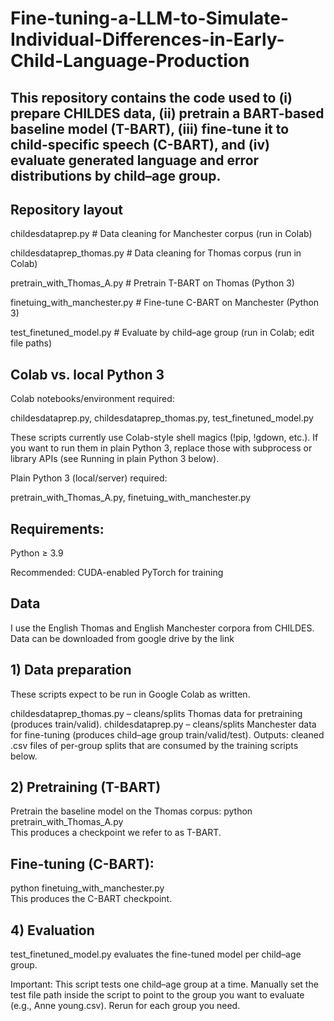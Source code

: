 # Fine-tuning-a-LLM-to-Simulate-Individual-Differences-in-Early-Child-Language-Production
## This repository contains the code used to (i) prepare CHILDES data, (ii) pretrain a BART-based baseline model (T-BART), (iii) fine-tune it to child-specific speech (C-BART), and (iv) evaluate generated language and error distributions by child–age group.

## Repository layout
childesdataprep.py            # Data cleaning for Manchester corpus  (run in Colab)

childesdataprep_thomas.py     # Data cleaning for Thomas corpus     (run in Colab)

pretrain_with_Thomas_A.py     # Pretrain T-BART on Thomas (Python 3)

finetuing_with_manchester.py  # Fine-tune C-BART on Manchester (Python 3)

test_finetuned_model.py       # Evaluate by child–age group (run in Colab; edit file paths)

## Colab vs. local Python 3

Colab notebooks/environment required:

childesdataprep.py, childesdataprep_thomas.py, test_finetuned_model.py

These scripts currently use Colab-style shell magics (!pip, !gdown, etc.). If you want to run them in plain Python 3, replace those with subprocess or library APIs (see Running in plain Python 3 below).

Plain Python 3 (local/server) required:

pretrain_with_Thomas_A.py, finetuing_with_manchester.py

## Requirements:

Python ≥ 3.9

Recommended: CUDA-enabled PyTorch for training

## Data
I use the English Thomas and English Manchester corpora from CHILDES.
Data can be downloaded from google drive by the link

## 1) Data preparation
These scripts expect to be run in Google Colab as written.

childesdataprep_thomas.py – cleans/splits Thomas data for pretraining (produces train/valid).
childesdataprep.py – cleans/splits Manchester data for fine-tuning (produces child–age group train/valid/test).
Outputs: cleaned .csv files of per-group splits that are consumed by the training scripts below.

## 2) Pretraining (T-BART)
Pretrain the baseline model on the Thomas corpus:
python pretrain_with_Thomas_A.py \
This produces a checkpoint we refer to as T-BART.

## Fine-tuning (C-BART):
python finetuing_with_manchester.py \
This produces the C-BART checkpoint.

## 4) Evaluation
test_finetuned_model.py evaluates the fine-tuned model per child–age group.

Important: This script tests one child–age group at a time.
Manually set the test file path inside the script to point to the group you want to evaluate (e.g., Anne young.csv). Rerun for each group you need.



